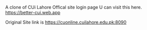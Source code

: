 A clone of CUi Lahore Offical site login page 
U can visit this here.
https://better-cui.web.app

Original Site link is
https://cuonline.cuilahore.edu.pk:8090
